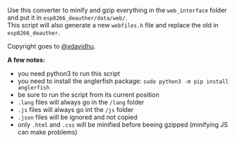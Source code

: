 Use this converter to minify and gzip everything in the `web_interface` folder and put it in `esp8266_deauther/data/web/`.  
This script will also generate a new `webfiles.h` file and replace the old in `esp8266_deauther`.

Copyright goes to [@xdavidhu](http://github.com/xdavidhu/).  

**A few notes:**  
- you need python3 to run this script
- you need to install the anglerfish package: `sudo python3 -m pip install anglerfish`
- be sure to run the script from its current position
- `.lang` files will always go in the `/lang` folder
- `.js` files will always go int the `/js` folder
- `.json` files will be ignored and not copied
- only `.html` and `.css` will be minified before beeing gzipped (minifying JS can make problems)
